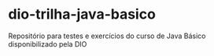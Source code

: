 # dio-trilha-java-basico
Repositório para testes e exercícios do curso de Java Básico disponibilizado pela DIO
